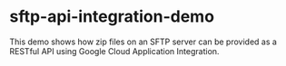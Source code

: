 # sftp-api-integration-demo
This demo shows how zip files on an SFTP server can be provided as a RESTful API using Google Cloud Application Integration.
